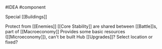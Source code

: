 #IDEA 
#component


Special [[Buildings]]

Protect from [[Enemies]]
[[Core Stability]] are shared between [[Battle]]s, part of [[Macroeconomy]]
Provides some basic resources ([[Microeconomy]]), can't be built
Hub [[Upgrades]]?
Select location or fixed?